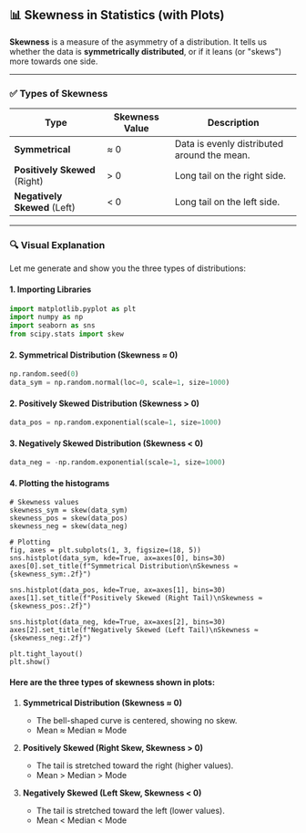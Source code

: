 ## 📊 Skewness in Statistics (with Plots)

**Skewness** is a measure of the asymmetry of a distribution. It tells us whether the data is **symmetrically distributed**, or if it leans (or "skews") more towards one side.

---

### ✅ Types of Skewness

| Type                          | Skewness Value | Description                                 |
| ----------------------------- | -------------- | ------------------------------------------- |
| **Symmetrical**               | ≈ 0            | Data is evenly distributed around the mean. |
| **Positively Skewed** (Right) | > 0            | Long tail on the right side.                |
| **Negatively Skewed** (Left)  | < 0            | Long tail on the left side.                 |

---

### 🔍 Visual Explanation

Let me generate and show you the three types of distributions:

#### 1. Importing Libraries

```python
import matplotlib.pyplot as plt
import numpy as np
import seaborn as sns
from scipy.stats import skew
```
#### 2. Symmetrical Distribution (Skewness ≈ 0)

```python
np.random.seed(0)
data_sym = np.random.normal(loc=0, scale=1, size=1000)
```

#### 2. Positively Skewed Distribution (Skewness > 0)

```python
data_pos = np.random.exponential(scale=1, size=1000)
```

#### 3. Negatively Skewed Distribution (Skewness < 0)

```python
data_neg = -np.random.exponential(scale=1, size=1000)
```

#### 4. Plotting the histograms

```
# Skewness values
skewness_sym = skew(data_sym)
skewness_pos = skew(data_pos)
skewness_neg = skew(data_neg)

# Plotting
fig, axes = plt.subplots(1, 3, figsize=(18, 5))
sns.histplot(data_sym, kde=True, ax=axes[0], bins=30)
axes[0].set_title(f"Symmetrical Distribution\nSkewness ≈ {skewness_sym:.2f}")

sns.histplot(data_pos, kde=True, ax=axes[1], bins=30)
axes[1].set_title(f"Positively Skewed (Right Tail)\nSkewness ≈ {skewness_pos:.2f}")

sns.histplot(data_neg, kde=True, ax=axes[2], bins=30)
axes[2].set_title(f"Negatively Skewed (Left Tail)\nSkewness ≈ {skewness_neg:.2f}")

plt.tight_layout()
plt.show()

```

#### Here are the three types of skewness shown in plots:

1. **Symmetrical Distribution (Skewness ≈ 0)**

   * The bell-shaped curve is centered, showing no skew.
   * Mean ≈ Median ≈ Mode

2. **Positively Skewed (Right Skew, Skewness > 0)**

   * The tail is stretched toward the right (higher values).
   * Mean > Median > Mode

3. **Negatively Skewed (Left Skew, Skewness < 0)**

   * The tail is stretched toward the left (lower values).
   * Mean < Median < Mode
